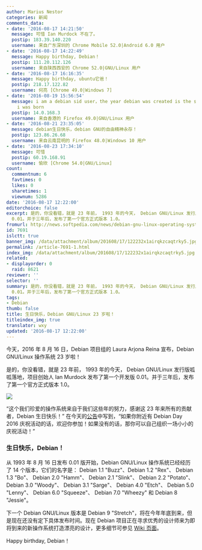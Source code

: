 ```yaml
---
author: Marius Nestor
categories: 新闻
comments_data:
- date: '2016-08-17 14:21:50'
  message: 可惜 Ian Murdock 不在了。
  postip: 183.39.140.220
  username: 来自广东深圳的 Chrome Mobile 52.0|Android 6.0 用户
- date: '2016-08-17 14:22:49'
  message: Happy birthday, Debian！
  postip: 111.20.112.126
  username: 来自陕西西安的 Chrome 52.0|GNU/Linux 用户
- date: '2016-08-17 16:16:35'
  message: Happy birthday, ubuntu它爸！
  postip: 218.17.122.82
  username: 何亮 [Chrome 49.0|Windows 7]
- date: '2016-08-19 15:56:54'
  message: i am a debian sid user，the year debian was created is the same year that
    i was born
  postip: 14.0.168.3
  username: 来自香港的 Firefox 49.0|GNU/Linux 用户
- date: '2016-08-21 23:35:05'
  message: debian生日快乐，debian GNU的自由精神永存！
  postip: 123.86.26.68
  username: 来自云南昆明的 Firefox 48.0|Windows 10 用户
- date: '2016-08-23 17:34:10'
  message: 可惜
  postip: 60.19.168.91
  username: 愉欣 [Chrome 54.0|GNU/Linux]
count:
  commentnum: 6
  favtimes: 0
  likes: 0
  sharetimes: 1
  viewnum: 5286
date: '2016-08-17 12:22:00'
editorchoice: false
excerpt: 是的，你没看错，就是 23 年前， 1993 年的今天， Debian GNU/Linux 发行版呱呱落地，项目创始人 Ian Murdock 发布了第一个开发版
  0.01。并于三年后，发布了第一个官方正式版本 1.0。
fromurl: http://news.softpedia.com/news/debian-gnu-linux-operating-system-turns-23-happy-birthday-507364.shtml
id: 7691
islctt: true
banner_img: /data/attachment/album/201608/17/122232x1airqkzcaqtrky5.jpg
permalink: /article-7691-1.html
index_img: /data/attachment/album/201608/17/122232x1airqkzcaqtrky5.jpg.thumb.jpg
related:
- displayorder: 0
  raid: 8621
reviewer: ''
selector: ''
summary: 是的，你没看错，就是 23 年前， 1993 年的今天， Debian GNU/Linux 发行版呱呱落地，项目创始人 Ian Murdock 发布了第一个开发版
  0.01。并于三年后，发布了第一个官方正式版本 1.0。
tags:
- Debian
thumb: false
title: 生日快乐，Debian GNU/Linux 23 岁啦！
titleindex_img: true
translator: wxy
updated: '2016-08-17 12:22:00'
---
```


今天，2016 年 8 月 16 日，Debian 项目组的 Laura Arjona Reina 宣布，Debian GNU/Linux 操作系统 23 岁啦！


是的，你没看错，就是 23 年前， 1993 年的今天， Debian GNU/Linux 发行版呱呱落地，项目创始人 Ian Murdock 发布了第一个开发版 0.01。并于三年后，发布了第一个官方正式版本 1.0。


![](/data/attachment/album/201608/17/122232x1airqkzcaqtrky5.jpg)


“这个我们珍爱的操作系统来自于我们这些年的努力，感谢这 23 年来所有的贡献者，Debian 生日快乐！” 在今天的[公告](https://bits.debian.org/2016/08/debian-turns-23.html)中写到，“如果你附近有 Debian Day 2016 庆祝活动的话，欢迎你参加！如果没有的话，那你可以自己组织一场小小的庆祝活动！”


### 生日快乐，Debian！


从 1993 年 8 月 16 日发布 0.01 版开始，Debian GNU/Linux 操作系统已经经历了 14 个版本，它们的名字是： Debian 1.1 "Buzz"、Debian 1.2 "Rex"、 Debian 1.3 "Bo"、 Debian 2.0 "Hamm"、 Debian 2.1 "Slink"、 Debian 2.2 "Potato"、 Debian 3.0 "Woody"、 Debian 3.1 "Sarge"、 Debian 4.0 "Etch"、 Debian 5.0 "Lenny"、 Debian 6.0 "Squeeze"、 Debian 7.0 "Wheezy" 和 Debian 8 "Jessie"。


下一个 Debian GNU/Linux 版本是 Debian 9 "Stretch"，将在今年年底到来，但是现在还没有定下具体发布时间。现在 Debian 项目正在寻求优秀的设计师来为即将到来的新操作系统打造漂亮的设计，更多细节可参见 [Wiki 页面](https://wiki.debian.org/DebianDesktop/Artwork/Stretch)。


Happy birthday, Debian！